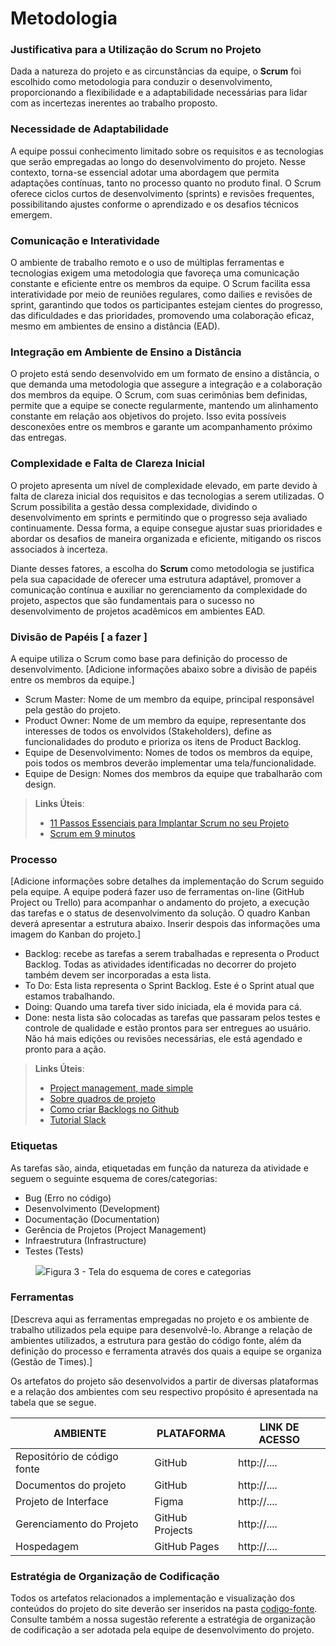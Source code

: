 
# Metodologia

### Justificativa para a Utilização do Scrum no Projeto
Dada a natureza do projeto e as circunstâncias da equipe, o **Scrum** foi escolhido como metodologia para conduzir o desenvolvimento, proporcionando a flexibilidade e a adaptabilidade necessárias para lidar com as incertezas inerentes ao trabalho proposto.

### Necessidade de Adaptabilidade
A equipe possui conhecimento limitado sobre os requisitos e as tecnologias que serão empregadas ao longo do desenvolvimento do projeto. Nesse contexto, torna-se essencial adotar uma abordagem que permita adaptações contínuas, tanto no processo quanto no produto final. O Scrum oferece ciclos curtos de desenvolvimento (sprints) e revisões frequentes, possibilitando ajustes conforme o aprendizado e os desafios técnicos emergem.

### Comunicação e Interatividade
O ambiente de trabalho remoto e o uso de múltiplas ferramentas e tecnologias exigem uma metodologia que favoreça uma comunicação constante e eficiente entre os membros da equipe. O Scrum facilita essa interatividade por meio de reuniões regulares, como dailies e revisões de sprint, garantindo que todos os participantes estejam cientes do progresso, das dificuldades e das prioridades, promovendo uma colaboração eficaz, mesmo em ambientes de ensino a distância (EAD).

### Integração em Ambiente de Ensino a Distância
O projeto está sendo desenvolvido em um formato de ensino a distância, o que demanda uma metodologia que assegure a integração e a colaboração dos membros da equipe. O Scrum, com suas cerimônias bem definidas, permite que a equipe se conecte regularmente, mantendo um alinhamento constante em relação aos objetivos do projeto. Isso evita possíveis desconexões entre os membros e garante um acompanhamento próximo das entregas.

### Complexidade e Falta de Clareza Inicial
O projeto apresenta um nível de complexidade elevado, em parte devido à falta de clareza inicial dos requisitos e das tecnologias a serem utilizadas. O Scrum possibilita a gestão dessa complexidade, dividindo o desenvolvimento em sprints e permitindo que o progresso seja avaliado continuamente. Dessa forma, a equipe consegue ajustar suas prioridades e abordar os desafios de maneira organizada e eficiente, mitigando os riscos associados à incerteza.

Diante desses fatores, a escolha do **Scrum** como metodologia se justifica pela sua capacidade de oferecer uma estrutura adaptável, promover a comunicação contínua e auxiliar no gerenciamento da complexidade do projeto, aspectos que são fundamentais para o sucesso no desenvolvimento de projetos acadêmicos em ambientes EAD.

### Divisão de Papéis [ a fazer ]

A equipe utiliza o Scrum como base para definição do processo de desenvolvimento.
[Adicione informações abaixo sobre a divisão de papéis entre os membros da equipe.]
- Scrum Master: Nome de um membro da equipe, principal responsável pela gestão do projeto.
- Product Owner: Nome de um membro da equipe, representante dos interesses de todos os envolvidos (Stakeholders), define as funcionalidades do produto e prioriza os itens de Product Backlog.
- Equipe de Desenvolvimento: Nomes de todos os membros da equipe, pois todos os membros deverão implementar uma tela/funcionalidade.
- Equipe de Design: Nomes dos membros da equipe que trabalharão com design.

> **Links Úteis**:
> - [11 Passos Essenciais para Implantar Scrum no seu 
> Projeto](https://mindmaster.com.br/scrum-11-passos/)
> - [Scrum em 9 minutos](https://www.youtube.com/watch?v=XfvQWnRgxG0)

### Processo

[Adicione informações sobre detalhes da implementação do Scrum seguido pela equipe. A equipe poderá fazer uso de ferramentas on-line (GitHub Project ou Trello) para acompanhar o andamento do projeto, a execução das tarefas e o status de desenvolvimento da solução. O quadro Kanban deverá apresentar a estrutura abaixo. Inserir despois das informações uma imagem do Kanban do projeto.]
- Backlog: recebe as tarefas a serem trabalhadas e representa o Product Backlog. Todas as atividades identificadas no decorrer do projeto também devem ser incorporadas a esta lista. 
- To Do: Esta lista representa o Sprint Backlog. Este é o Sprint atual que estamos trabalhando. 
- Doing: Quando uma tarefa tiver sido iniciada, ela é movida para cá. 
- Done: nesta lista são colocadas as tarefas que passaram pelos testes e controle de qualidade e estão prontos para ser entregues ao usuário. Não há mais edições ou revisões necessárias, ele está agendado e pronto para a ação.

> **Links Úteis**:
> - [Project management, made simple](https://github.com/features/project-management/)
> - [Sobre quadros de projeto](https://docs.github.com/pt/github/managing-your-work-on-github/about-project-boards)
> - [Como criar Backlogs no Github](https://www.youtube.com/watch?v=RXEy6CFu9Hk)
> - [Tutorial Slack](https://slack.com/intl/en-br/)


### Etiquetas
<p>As tarefas são, ainda, etiquetadas em função da natureza da atividade e seguem o seguinte esquema de cores/categorias:</p>

<ul>
  <li>Bug (Erro no código)</li>
  <li>Desenvolvimento (Development)</li>
  <li>Documentação (Documentation)</li>
  <li>Gerência de Projetos (Project Management)</li>
  <li>Infraestrutura (Infrastructure)</li>
  <li>Testes (Tests)</li>
</ul>

<figure> 
  <img src="https://user-images.githubusercontent.com/100447878/164068979-9eed46e1-9b44-461e-ab88-c2388e6767a1.png"
    <figcaption>Figura 3 - Tela do esquema de cores e categorias</figcaption>
</figure> 
  
### Ferramentas

[Descreva aqui as ferramentas empregadas no projeto e os ambiente de trabalho utilizados pela  equipe para desenvolvê-lo. Abrange a relação de ambientes utilizados, a estrutura para gestão do código fonte, além da definição do processo e ferramenta através dos quais a equipe se organiza (Gestão de Times).]

Os artefatos do projeto são desenvolvidos a partir de diversas plataformas e a relação dos ambientes com seu respectivo propósito é apresentada na tabela que se segue.

| AMBIENTE                            | PLATAFORMA                         | LINK DE ACESSO                         |
|-------------------------------------|------------------------------------|----------------------------------------|
| Repositório de código fonte         | GitHub                             | http://....                            |
| Documentos do projeto               | GitHub                             | http://....                            |
| Projeto de Interface                | Figma                              | http://....                            |
| Gerenciamento do Projeto            | GitHub Projects                    | http://....                            |
| Hospedagem                          | GitHub Pages                       | http://....                            |


### Estratégia de Organização de Codificação 

Todos os artefatos relacionados a implementação e visualização dos conteúdos do projeto do site deverão ser inseridos na pasta [codigo-fonte](http://https://github.com/ICEI-PUC-Minas-PMV-ADS/WebApplicationProject-Template-v2/tree/main/codigo-fonte). Consulte também a nossa sugestão referente a estratégia de organização de codificação a ser adotada pela equipe de desenvolvimento do projeto.
